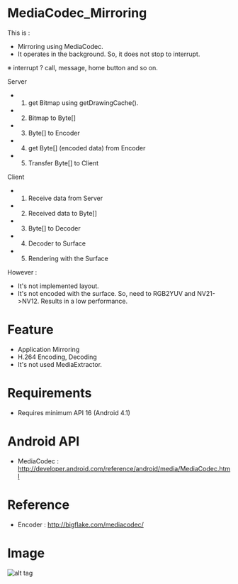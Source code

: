 # MediaCodec_Mirroring
This is : 
* Mirroring using MediaCodec.
* It operates in the background. So, it does not stop to interrupt.

※ interrupt ? call, message, home button and so on.

Server
* 1. get Bitmap using getDrawingCache(). 
* 2. Bitmap to Byte[]
* 3. Byte[] to Encoder
* 4. get Byte[] (encoded data) from Encoder
* 5. Transfer Byte[] to Client

Client
* 1. Receive data from Server
* 2. Received data to Byte[]
* 3. Byte[] to Decoder
* 4. Decoder to Surface
* 5. Rendering with the Surface

However :
* It's not implemented layout.
* It's not encoded with the surface. So, need to RGB2YUV and NV21->NV12. Results in a low performance. 

# Feature
* Application Mirroring
* H.264 Encoding, Decoding
* It's not used MediaExtractor.

# Requirements
* Requires minimum API 16 (Android 4.1)


# Android API
* MediaCodec : http://developer.android.com/reference/android/media/MediaCodec.html

# Reference
* Encoder : http://bigflake.com/mediacodec/
 
# Image
![alt tag](https://raw.github.com/zerstyu/MediaCodec_Mirroring/mediacodec.png)
